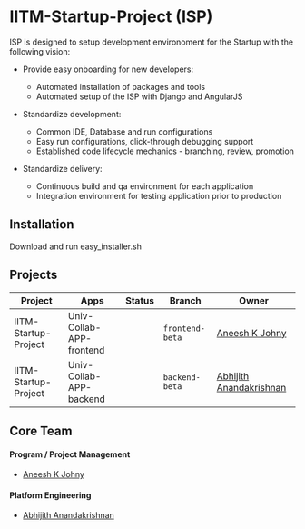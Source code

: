 # IITM-Startup-Project (ISP)

 ISP is designed to setup development environoment for the Startup with the following vision:

* Provide easy onboarding for new developers:
    * Automated installation of packages and tools
    * Automated setup of the ISP with Django and AngularJS
    
* Standardize development:
    * Common IDE, Database and run configurations
    * Easy run configurations, click-through debugging support
    * Established code lifecycle mechanics - branching, review, promotion
 
* Standardize delivery:
    * Continuous build and qa environment for each application
    * Integration environment for testing application prior to production 


## Installation

Download and run easy_installer.sh

## Projects

Project | Apps | Status | Branch | Owner
--- | --- | --- | --- | ---
IITM-Startup-Project | Univ-Collab-APP-frontend |  | `frontend-beta` | [Aneesh K Johny](aneeshkjohny2017@gmail.com)
IITM-Startup-Project | Univ-Collab-APP-backend |  | `backend-beta` | [Abhijith Anandakrishnan](abhijithananthan@gmail.com)


## Core Team
#### Program / Project Management
* [Aneesh K Johny](aneeshkjohny2017@gmail.com)

#### Platform Engineering
* [Abhijith Anandakrishnan](abhijithananthan@gmail.com)

